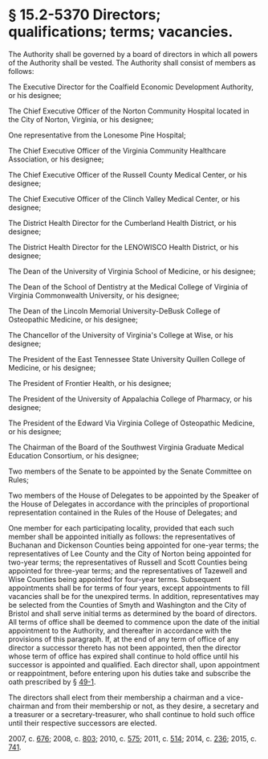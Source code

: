 # § 15.2-5370 Directors; qualifications; terms; vacancies.

<p>The Authority shall be governed by a board of directors in which all powers of the Authority shall be vested. The Authority shall consist of members as follows:</p><p>The Executive Director for the Coalfield Economic Development Authority, or his designee;</p><p>The Chief Executive Officer of the Norton Community Hospital located in the City of Norton, Virginia, or his designee;</p><p>One representative from the Lonesome Pine Hospital;</p><p>The Chief Executive Officer of the Virginia Community Healthcare Association, or his designee;</p><p>The Chief Executive Officer of the Russell County Medical Center, or his designee;</p><p>The Chief Executive Officer of the Clinch Valley Medical Center, or his designee;</p><p>The District Health Director for the Cumberland Health District, or his designee;</p><p>The District Health Director for the LENOWISCO Health District, or his designee;</p><p>The Dean of the University of Virginia School of Medicine, or his designee;</p><p>The Dean of the School of Dentistry at the Medical College of Virginia of Virginia Commonwealth University, or his designee;</p><p>The Dean of the Lincoln Memorial University-DeBusk College of Osteopathic Medicine, or his designee;</p><p>The Chancellor of the University of Virginia's College at Wise, or his designee;</p><p>The President of the East Tennessee State University Quillen College of Medicine, or his designee;</p><p>The President of Frontier Health, or his designee;</p><p>The President of the University of Appalachia College of Pharmacy, or his designee;</p><p>The President of the Edward Via Virginia College of Osteopathic Medicine, or his designee;</p><p>The Chairman of the Board of the Southwest Virginia Graduate Medical Education Consortium, or his designee;</p><p>Two members of the Senate to be appointed by the Senate Committee on Rules;</p><p>Two members of the House of Delegates to be appointed by the Speaker of the House of Delegates in accordance with the principles of proportional representation contained in the Rules of the House of Delegates; and</p><p>One member for each participating locality, provided that each such member shall be appointed initially as follows: the representatives of Buchanan and Dickenson Counties being appointed for one-year terms; the representatives of Lee County and the City of Norton being appointed for two-year terms; the representatives of Russell and Scott Counties being appointed for three-year terms; and the representatives of Tazewell and Wise Counties being appointed for four-year terms. Subsequent appointments shall be for terms of four years, except appointments to fill vacancies shall be for the unexpired terms. In addition, representatives may be selected from the Counties of Smyth and Washington and the City of Bristol and shall serve initial terms as determined by the board of directors. All terms of office shall be deemed to commence upon the date of the initial appointment to the Authority, and thereafter in accordance with the provisions of this paragraph. If, at the end of any term of office of any director a successor thereto has not been appointed, then the director whose term of office has expired shall continue to hold office until his successor is appointed and qualified. Each director shall, upon appointment or reappointment, before entering upon his duties take and subscribe the oath prescribed by § <a href='http://law.lis.virginia.gov/vacode/49-1/'>49-1</a>.</p><p>The directors shall elect from their membership a chairman and a vice-chairman and from their membership or not, as they desire, a secretary and a treasurer or a secretary-treasurer, who shall continue to hold such office until their respective successors are elected.</p><p>2007, c. <a href='http://lis.virginia.gov/cgi-bin/legp604.exe?071+ful+CHAP0676'>676</a>; 2008, c. <a href='http://lis.virginia.gov/cgi-bin/legp604.exe?081+ful+CHAP0803'>803</a>; 2010, c. <a href='http://lis.virginia.gov/cgi-bin/legp604.exe?101+ful+CHAP0575'>575</a>; 2011, c. <a href='http://lis.virginia.gov/cgi-bin/legp604.exe?111+ful+CHAP0514'>514</a>; 2014, c. <a href='http://lis.virginia.gov/cgi-bin/legp604.exe?141+ful+CHAP0236'>236</a>; 2015, c. <a href='http://lis.virginia.gov/cgi-bin/legp604.exe?151+ful+CHAP0741'>741</a>.</p>
